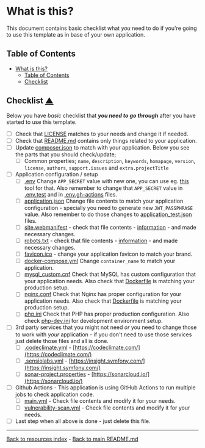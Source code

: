 # What is this?

This document contains basic checklist what _you_ need to do if you're going to
use this template as in base of your own application.

## Table of Contents

* [What is this?](#what-is-this)
  * [Table of Contents](#table-of-contents)
  * [Checklist](#checklist-table-of-contents)

## Checklist [▲](#table-of-contents)

Below you have _basic_ checklist that **_you need to go through_** after you have
started to use this template.

* [ ] Check that [LICENSE](../LICENSE) matches to your needs and change it if
      needed.
* [ ] Check that [README.md](../README.md) contains only things related to your
      application.
* [ ] Update [composer.json](../composer.json) to match with your application.
      Below you see the parts that you should check/update;
  * [ ] Common properties; `name`, `description`, `keywords`, `homapage`,
        `version`, `license`, `authors`, `support.issues` and
        `extra.projectTitle`
* [ ] Application configuration / setup
  * [ ] [.env](../.env) Change `APP_SECRET` value with new one, you can use
        eg. [this](http://nux.net/secret) tool for that. Also remember to
        change that `APP_SECRET` value in [.env.test](../.env.test) and in
        [.env.gh-actions](../.env.gh-actions) files.
  * [ ] [application.json](../secrets/application.json) Change file contents
        to match your application configuration - specially you need to
        generate new `JWT_PASSPHRASE` value. Also remember to do those
        changes to [application_test.json](../secrets/application_test.json)
        files.
  * [ ] [site.webmanifest](../public/site.webmanifest) - check that file
        contents - [information](https://developer.mozilla.org/en-US/docs/Web/Manifest)
        - and made necessary changes.
  * [ ] [robots.txt](../public/robots.txt) - check that file contents -
        [information](https://developers.google.com/search/docs/advanced/robots/intro)
        - and made necessary changes.
  * [ ] [favicon.ico](../public/favicon.ico) - change your application favicon
        to match your brand.
  * [ ] [docker-compose.yml](../docker-compose.yml) Change `container_name` to
        match your application.
  * [ ] [mysql_custom.cnf](../docker/mysql/mysql_custom.cnf) Check that MySQL
        has custom configuration that your application needs. Also check that
        [Dockerfile](../docker/mysql/Dockerfile) is matching your production
        setup.
  * [ ] [nginx.conf](../docker/nginx/nginx.conf) Check that Nginx has proper
        configuration for your application needs. Also check that
        [Dockerfile](../docker/mysql/Dockerfile) is matching your production
        setup.
  * [ ] [php.ini](../docker/php/php.ini) Check that PHP has proper production
        configuration. Also check [php-dev.ini](../docker/php/php-dev.ini) for
        development environment setup.
* [ ] 3rd party services that you might not need _or_ you need to change those
      to work with _your_ application - if you don't need to use those services
      just delete those files and all is done.
  * [ ] [.codeclimate.yml](../.codeclimate.yml) - [https://codeclimate.com/](https://codeclimate.com/)
  * [ ] [.sensiolabs.yml](../.sensiolabs.yml) - [https://insight.symfony.com/](https://insight.symfony.com/)
  * [ ] [sonar-project.properties](../sonar-project.properties) - [https://sonarcloud.io/](https://sonarcloud.io/)
* [ ] Github Actions - This application is using GitHub Actions to run multiple
      jobs to check application code.
  * [ ] [main.yml](../.github/workflows/main.yml) - Check file contents and
        modify it for your needs.
  * [ ] [vulnerability-scan.yml](../.github/workflows/vulnerability-scan.yml) -
        Check file contents and modify it for your needs.
* [ ] Last step when all above is done - just delete this file.

---

[Back to resources index](README.md) - [Back to main README.md](../README.md)
